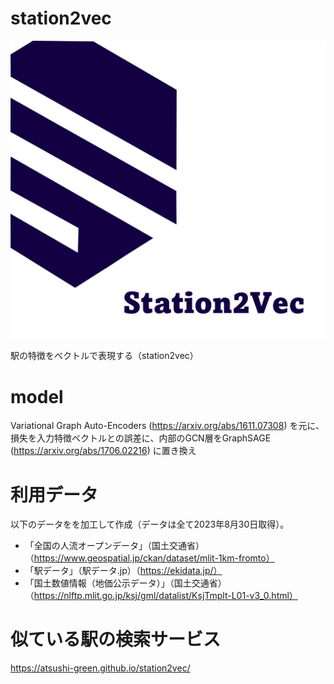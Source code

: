 # station2vec

<p align="center">
  <img src="logo.png" />
</p>

駅の特徴をベクトルで表現する（station2vec）

# model
Variational Graph Auto-Encoders (https://arxiv.org/abs/1611.07308) を元に、
損失を入力特徴ベクトルとの誤差に、内部のGCN層をGraphSAGE (https://arxiv.org/abs/1706.02216) に置き換え

# 利用データ
以下のデータをを加工して作成（データは全て2023年8月30日取得）。
- 「全国の人流オープンデータ」（国土交通省）（https://www.geospatial.jp/ckan/dataset/mlit-1km-fromto）
- 「駅データ」（駅データ.jp）（https://ekidata.jp/）
- 「国土数値情報（地価公示データ）」（国土交通省）（https://nlftp.mlit.go.jp/ksj/gml/datalist/KsjTmplt-L01-v3_0.html）

# 似ている駅の検索サービス
https://atsushi-green.github.io/station2vec/

